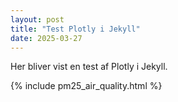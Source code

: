 ```yaml
---
layout: post
title: "Test Plotly i Jekyll"
date: 2025-03-27
---
```


Her bliver vist en test af Plotly i Jekyll.

{% include pm25_air_quality.html %}
